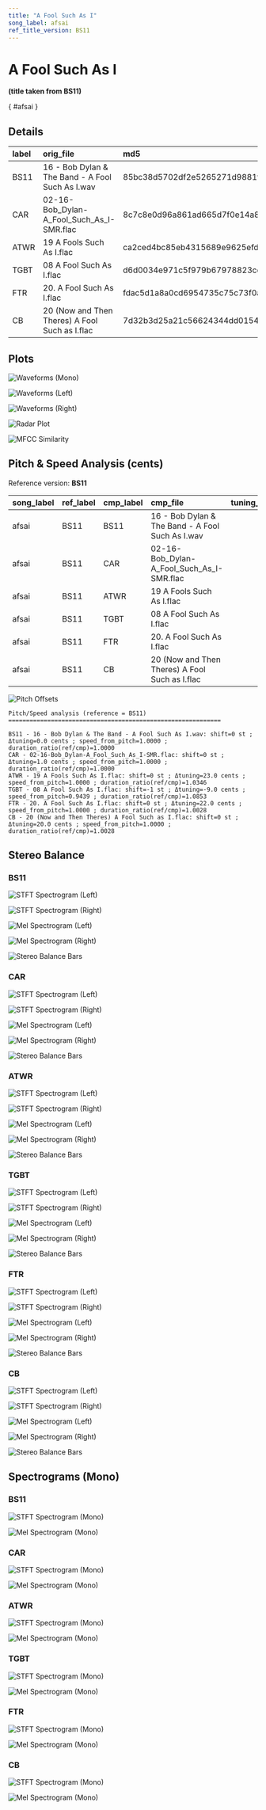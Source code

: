 ```yaml
---
title: "A Fool Such As I"
song_label: afsai
ref_title_version: BS11
---
```


# A Fool Such As I

**(title taken from BS11)**

[](){ #afsai }

## Details

| label   | orig_file                                        | md5                              |   disc |   track |   duration_sec | duration_fmt   |   loudness |   loudness_left |   loudness_right |   loudness_balance |       rms |   rms_left |   rms_right |   rms_balance |    lr_corr |   spectral_centroid |
|:--------|:-------------------------------------------------|:---------------------------------|-------:|--------:|---------------:|:---------------|-----------:|----------------:|-----------------:|-------------------:|----------:|-----------:|------------:|--------------:|-----------:|--------------------:|
| BS11    | 16 - Bob Dylan & The Band - A Fool Such As I.wav | 85bc38d5702df2e5265271d9881fb94c |      2 |      16 |        177.2   | 02:57:200      |   -20.5444 |        -18.537  |         -16.6494 |          -1.88769  | 0.0826402 |   0.104409 |   0.121063  |    -0.0166546 |  0.0566698 |             2198.42 |
| CAR     | 02-16-Bob_Dylan-A_Fool_Such_As_I-SMR.flac        | 8c7c8e0d96a861ad665d7f0e14a8d6c9 |      2 |      16 |        177.202 | 02:57:202      |   -20.5443 |        -18.537  |         -16.6567 |          -1.88034  | 0.0826394 |   0.104409 |   0.121062  |    -0.0166538 |  0.0566699 |             2078.21 |
| ATWR    | 19 A Fools Such As I.flac                        | ca2ced4bc85eb4315689e9625efd4e5c |      1 |      19 |        171.267 | 02:51:267      |   -22.035  |        -17.5383 |         -18.3115 |           0.773208 | 0.0655112 |   0.115505 |   0.101162  |     0.014343  | -0.269339  |             1489.73 |
| TGBT    | 08 A Fool Such As I.flac                         | d6d0034e971c5f979b67978823cd32dd |      1 |       8 |        163.267 | 02:43:267      |   -23.5912 |        -18.1952 |         -21.0785 |           2.88333  | 0.0608389 |   0.1113   |   0.0864885 |     0.0248117 | -0.270784  |             1564.36 |
| FTR     | 20. A Fool Such As I.flac                        | fdac5d1a8a0cd6954735c75c73f0ab05 |      1 |      20 |        176.707 | 02:56:707      |   -22.6549 |        -18.1373 |         -18.932  |           0.794688 | 0.0593317 |   0.104671 |   0.0916714 |     0.0129992 | -0.270625  |             1743.19 |
| CB      | 20 (Now and Then Theres) A Fool Such as I.flac   | 7d32b3d25a21c56624344dd015488e8c |      1 |      20 |        176.707 | 02:56:707      |   -22.655  |        -18.1373 |         -18.9268 |           0.78955  | 0.0593285 |   0.104662 |   0.0916642 |     0.0129983 | -0.27062   |             1743.88 |

## Plots
![Waveforms (Mono)](../assets/songs/afsai/afsai-waveforms_Mono.png)

![Waveforms (Left)](../assets/songs/afsai/afsai-waveforms_L.png)

![Waveforms (Right)](../assets/songs/afsai/afsai-waveforms_R.png)

![Radar Plot](../assets/songs/afsai/afsai-radar_plot.png)

![MFCC Similarity](../assets/songs/afsai/afsai-similarity_matrix.png)

## Pitch & Speed Analysis (cents)

Reference version: **BS11**

| song_label   | ref_label   | cmp_label   | cmp_file                                         |   tuning_cents_cmp |   tuning_cents_ref |   delta_tuning_cents |   semitone_shift_vs_ref |   chroma_similarity |   speed_factor_from_pitch |   duration_ratio_ref_over_cmp |
|:-------------|:------------|:------------|:-------------------------------------------------|-------------------:|-------------------:|---------------------:|------------------------:|--------------------:|--------------------------:|------------------------------:|
| afsai        | BS11        | BS11        | 16 - Bob Dylan & The Band - A Fool Such As I.wav |                -13 |                -13 |                    0 |                       0 |            1        |                  1        |                      1        |
| afsai        | BS11        | CAR         | 02-16-Bob_Dylan-A_Fool_Such_As_I-SMR.flac        |                -12 |                -13 |                    1 |                       0 |            0.999998 |                  1        |                      0.999989 |
| afsai        | BS11        | ATWR        | 19 A Fools Such As I.flac                        |                 10 |                -13 |                   23 |                       0 |            0.995216 |                  1        |                      1.03464  |
| afsai        | BS11        | TGBT        | 08 A Fool Such As I.flac                         |                -22 |                -13 |                   -9 |                      -1 |            0.979228 |                  0.943874 |                      1.08534  |
| afsai        | BS11        | FTR         | 20. A Fool Such As I.flac                        |                  9 |                -13 |                   22 |                       0 |            0.99501  |                  1        |                      1.00279  |
| afsai        | BS11        | CB          | 20 (Now and Then Theres) A Fool Such as I.flac   |                  7 |                -13 |                   20 |                       0 |            0.995061 |                  1        |                      1.00279  |

![Pitch Offsets](../assets/songs/afsai/afsai-pitch_offsets.png)

````text
Pitch/Speed analysis (reference = BS11)
============================================================

BS11 - 16 - Bob Dylan & The Band - A Fool Such As I.wav: shift=0 st ; Δtuning=0.0 cents ; speed_from_pitch=1.0000 ; duration_ratio(ref/cmp)=1.0000
CAR - 02-16-Bob_Dylan-A_Fool_Such_As_I-SMR.flac: shift=0 st ; Δtuning=1.0 cents ; speed_from_pitch=1.0000 ; duration_ratio(ref/cmp)=1.0000
ATWR - 19 A Fools Such As I.flac: shift=0 st ; Δtuning=23.0 cents ; speed_from_pitch=1.0000 ; duration_ratio(ref/cmp)=1.0346
TGBT - 08 A Fool Such As I.flac: shift=-1 st ; Δtuning=-9.0 cents ; speed_from_pitch=0.9439 ; duration_ratio(ref/cmp)=1.0853
FTR - 20. A Fool Such As I.flac: shift=0 st ; Δtuning=22.0 cents ; speed_from_pitch=1.0000 ; duration_ratio(ref/cmp)=1.0028
CB - 20 (Now and Then Theres) A Fool Such as I.flac: shift=0 st ; Δtuning=20.0 cents ; speed_from_pitch=1.0000 ; duration_ratio(ref/cmp)=1.0028

````

## Stereo Balance

### BS11

![STFT Spectrogram (Left)](../assets/songs/afsai/afsai-BS11_spectrogram_L.png)

![STFT Spectrogram (Right)](../assets/songs/afsai/afsai-BS11_spectrogram_R.png)

![Mel Spectrogram (Left)](../assets/songs/afsai/afsai-BS11_melspec_L.png)

![Mel Spectrogram (Right)](../assets/songs/afsai/afsai-BS11_melspec_R.png)

![Stereo Balance Bars](../assets/songs/afsai/afsai-BS11_balance.png)

### CAR

![STFT Spectrogram (Left)](../assets/songs/afsai/afsai-CAR_spectrogram_L.png)

![STFT Spectrogram (Right)](../assets/songs/afsai/afsai-CAR_spectrogram_R.png)

![Mel Spectrogram (Left)](../assets/songs/afsai/afsai-CAR_melspec_L.png)

![Mel Spectrogram (Right)](../assets/songs/afsai/afsai-CAR_melspec_R.png)

![Stereo Balance Bars](../assets/songs/afsai/afsai-CAR_balance.png)

### ATWR

![STFT Spectrogram (Left)](../assets/songs/afsai/afsai-ATWR_spectrogram_L.png)

![STFT Spectrogram (Right)](../assets/songs/afsai/afsai-ATWR_spectrogram_R.png)

![Mel Spectrogram (Left)](../assets/songs/afsai/afsai-ATWR_melspec_L.png)

![Mel Spectrogram (Right)](../assets/songs/afsai/afsai-ATWR_melspec_R.png)

![Stereo Balance Bars](../assets/songs/afsai/afsai-ATWR_balance.png)

### TGBT

![STFT Spectrogram (Left)](../assets/songs/afsai/afsai-TGBT_spectrogram_L.png)

![STFT Spectrogram (Right)](../assets/songs/afsai/afsai-TGBT_spectrogram_R.png)

![Mel Spectrogram (Left)](../assets/songs/afsai/afsai-TGBT_melspec_L.png)

![Mel Spectrogram (Right)](../assets/songs/afsai/afsai-TGBT_melspec_R.png)

![Stereo Balance Bars](../assets/songs/afsai/afsai-TGBT_balance.png)

### FTR

![STFT Spectrogram (Left)](../assets/songs/afsai/afsai-FTR_spectrogram_L.png)

![STFT Spectrogram (Right)](../assets/songs/afsai/afsai-FTR_spectrogram_R.png)

![Mel Spectrogram (Left)](../assets/songs/afsai/afsai-FTR_melspec_L.png)

![Mel Spectrogram (Right)](../assets/songs/afsai/afsai-FTR_melspec_R.png)

![Stereo Balance Bars](../assets/songs/afsai/afsai-FTR_balance.png)

### CB

![STFT Spectrogram (Left)](../assets/songs/afsai/afsai-CB_spectrogram_L.png)

![STFT Spectrogram (Right)](../assets/songs/afsai/afsai-CB_spectrogram_R.png)

![Mel Spectrogram (Left)](../assets/songs/afsai/afsai-CB_melspec_L.png)

![Mel Spectrogram (Right)](../assets/songs/afsai/afsai-CB_melspec_R.png)

![Stereo Balance Bars](../assets/songs/afsai/afsai-CB_balance.png)

## Spectrograms (Mono)

### BS11

![STFT Spectrogram (Mono)](../assets/songs/afsai/afsai-BS11_spectrogram_Mono.png)

![Mel Spectrogram (Mono)](../assets/songs/afsai/afsai-BS11_melspec_Mono.png)

### CAR

![STFT Spectrogram (Mono)](../assets/songs/afsai/afsai-CAR_spectrogram_Mono.png)

![Mel Spectrogram (Mono)](../assets/songs/afsai/afsai-CAR_melspec_Mono.png)

### ATWR

![STFT Spectrogram (Mono)](../assets/songs/afsai/afsai-ATWR_spectrogram_Mono.png)

![Mel Spectrogram (Mono)](../assets/songs/afsai/afsai-ATWR_melspec_Mono.png)

### TGBT

![STFT Spectrogram (Mono)](../assets/songs/afsai/afsai-TGBT_spectrogram_Mono.png)

![Mel Spectrogram (Mono)](../assets/songs/afsai/afsai-TGBT_melspec_Mono.png)

### FTR

![STFT Spectrogram (Mono)](../assets/songs/afsai/afsai-FTR_spectrogram_Mono.png)

![Mel Spectrogram (Mono)](../assets/songs/afsai/afsai-FTR_melspec_Mono.png)

### CB

![STFT Spectrogram (Mono)](../assets/songs/afsai/afsai-CB_spectrogram_Mono.png)

![Mel Spectrogram (Mono)](../assets/songs/afsai/afsai-CB_melspec_Mono.png)


